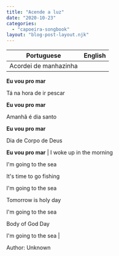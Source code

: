 ```yaml
---
title: "Acende a luz"
date: "2020-10-23"
categories: 
  - "capoeira-songbook"
layout: "blog-post-layout.njk"
---
```


| Portuguese | English |
| --- | --- |
| Acordei de manhazinha  
  
**Eu vou pro mar**  
  
Tá na hora de ir pescar  
  
**Eu vou pro mar**  
  
Amanhã é dia santo  
  
**Eu vou pro mar**  
  
Dia de Corpo de Deus  
  
**Eu vou pro mar** | I woke up in the morning  
  
I'm going to the sea  
  
It's time to go fishing  
  
I'm going to the sea  
  
Tomorrow is holy day  
  
I'm going to the sea  
  
Body of God Day  
  
I'm going to the sea |

<figcaption>

Author: Unknown

</figcaption>
